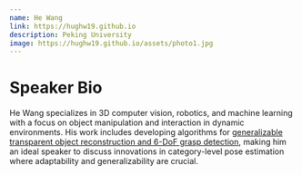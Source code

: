 ```yaml
---
name: He Wang
link: https://hughw19.github.io
description: Peking University
image: https://hughw19.github.io/assets/photo1.jpg
---
```


# Speaker Bio

He Wang specializes in 3D computer vision, robotics, and machine learning with a focus on object manipulation and interaction in dynamic environments. His work includes developing algorithms for [generalizable transparent object reconstruction and 6-DoF grasp detection](https://arxiv.org/abs/2405.05648), making him an ideal speaker to discuss innovations in category-level pose estimation where adaptability and generalizability are crucial.